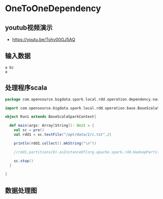 # OneToOneDependency
## youtub视频演示
  - https://youtu.be/Tohv00GJ5AQ
  
## 输入数据

```shell
a bc
a  
```

## 处理程序scala
```scala
package com.opensource.bigdata.spark.local.rdd.operation.dependency.narrow.n_02_RangeDependency

import com.opensource.bigdata.spark.local.rdd.operation.base.BaseScalaSparkContext

object Run1 extends BaseScalaSparkContext{

  def main(args: Array[String]): Unit = {
    val sc = pre()
    val rdd1 = sc.textFile("/opt/data/2/c.txt",2)

    println(rdd1.collect().mkString("\n"))

    //rdd1.partitions(0).asInstanceOf[org.apache.spark.rdd.HadoopPartition]

    sc.stop()
  }

}
```

## 数据处理图




